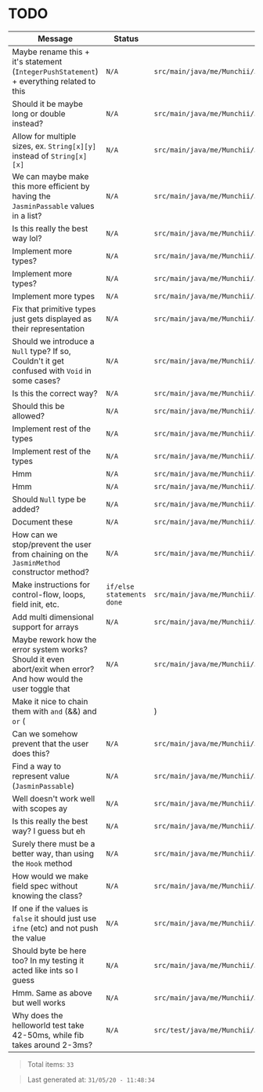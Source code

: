 # TODO

| Message | Status | File |
| --- | --- | --- |
| Maybe rename this + it's statement (`IntegerPushStatement`) + everything related to this | `N/A` | `src/main/java/me/Munchii/JasminBuilder/Types/IntegerPushType.java:3` |
| Should it be maybe long or double instead? | `N/A` | `src/main/java/me/Munchii/JasminBuilder/JasminArray.java:59` |
| Allow for multiple sizes, ex. `String[x][y]` instead of `String[x][x]` | `N/A` | `src/main/java/me/Munchii/JasminBuilder/JasminArray.java:95` |
| We can maybe make this more efficient by having the `JasminPassable` values in a list? | `N/A` | `src/main/java/me/Munchii/JasminBuilder/JasminArray.java:221` |
| Is this really the best way lol? | `N/A` | `src/main/java/me/Munchii/JasminBuilder/JasminArray.java:262` |
| Implement more types? | `N/A` | `src/main/java/me/Munchii/JasminBuilder/Utils/ExpressionBuilder.java:28` |
| Implement more types? | `N/A` | `src/main/java/me/Munchii/JasminBuilder/Utils/ExpressionBuilder.java:53` |
| Implement more types | `N/A` | `src/main/java/me/Munchii/JasminBuilder/Utils/ExpressionBuilder.java:78` |
| Fix that primitive types just gets displayed as their representation | `N/A` | `src/main/java/me/Munchii/JasminBuilder/Utils/Helper.java:95` |
| Should we introduce a `Null` type? If so, Couldn't it get confused with `Void` in some cases? | `N/A` | `src/main/java/me/Munchii/JasminBuilder/Utils/Helper.java:156` |
| Is this the correct way? | `N/A` | `src/main/java/me/Munchii/JasminBuilder/Utils/Helper.java:167` |
| Should this be allowed? | `N/A` | `src/main/java/me/Munchii/JasminBuilder/Utils/Helper.java:173` |
| Implement rest of the types | `N/A` | `src/main/java/me/Munchii/JasminBuilder/JasminVariable.java:51` |
| Implement rest of the types | `N/A` | `src/main/java/me/Munchii/JasminBuilder/JasminVariable.java:144` |
| Hmm | `N/A` | `src/main/java/me/Munchii/JasminBuilder/References/ClassInstance.java:94` |
| Hmm | `N/A` | `src/main/java/me/Munchii/JasminBuilder/DataTypes/ReferenceType.java:17` |
| Should `Null` type be added? | `N/A` | `src/main/java/me/Munchii/JasminBuilder/DataTypes/ValueType.java:5` |
| Document these | `N/A` | `src/main/java/me/Munchii/JasminBuilder/Logging/Message.java:5` |
| How can we stop/prevent the user from chaining on the `JasminMethod` constructor method? | `N/A` | `src/main/java/me/Munchii/JasminBuilder/Main.java:22` |
| Make instructions for control-flow, loops, field init, etc. | `if/else statements done` | `src/main/java/me/Munchii/JasminBuilder/Main.java:23` |
| Add multi dimensional support for arrays | `N/A` | `src/main/java/me/Munchii/JasminBuilder/Main.java:24` |
| Maybe rework how the error system works? Should it even abort/exit when error? And how would the user toggle that | `N/A` | `src/main/java/me/Munchii/JasminBuilder/Main.java:26` |
| Make it nice to chain them with `and` (&&) and `or` (||) | `N/A` | `src/main/java/me/Munchii/JasminBuilder/Main.java:34` |
| Can we somehow prevent that the user does this? | `N/A` | `src/main/java/me/Munchii/JasminBuilder/Instructions/IfInstruction.java:46` |
| Find a way to represent value (`JasminPassable`) | `N/A` | `src/main/java/me/Munchii/JasminBuilder/Instructions/InitFieldInstruction.java:40` |
| Well doesn't work well with scopes ay | `N/A` | `src/main/java/me/Munchii/JasminBuilder/Methods/JasminMethod.java:106` |
| Is this really the best way? I guess but eh | `N/A` | `src/main/java/me/Munchii/JasminBuilder/Methods/JasminMethod.java:300` |
| Surely there must be a better way, than using the `Hook` method | `N/A` | `src/main/java/me/Munchii/JasminBuilder/Fields/JasminField.java:20` |
| How would we make field spec without knowing the class? | `N/A` | `src/main/java/me/Munchii/JasminBuilder/Fields/JasminField.java:69` |
| If one if the values is `false` it should just use `ifne` (etc) and not push the value | `N/A` | `src/main/java/me/Munchii/JasminBuilder/Conditions/ConditionBuilder.java:40` |
| Should byte be here too? In my testing it acted like ints so I guess | `N/A` | `src/main/java/me/Munchii/JasminBuilder/Conditions/ConditionBuilder.java:136` |
| Hmm. Same as above but well works | `N/A` | `src/main/java/me/Munchii/JasminBuilder/Conditions/JasminCondition.java:38` |
| Why does the helloworld test take 42-50ms, while fib takes around 2-3ms? | `N/A` | `src/test/java/me/Munchii/JasminBuilder/Testing/Test.java:19` |

> Total items: `33`

> Last generated at: `31/05/20 - 11:48:34`